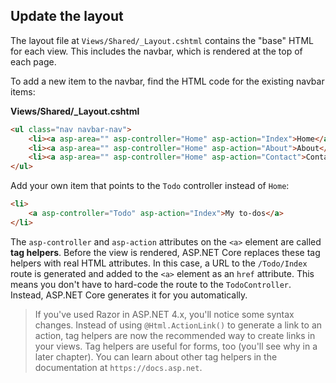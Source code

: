 ## Update the layout

The layout file at `Views/Shared/_Layout.cshtml` contains the "base" HTML for each view. This includes the navbar, which is rendered at the top of each page.

To add a new item to the navbar, find the HTML code for the existing navbar items:

**Views/Shared/_Layout.cshtml**

```html
<ul class="nav navbar-nav">
    <li><a asp-area="" asp-controller="Home" asp-action="Index">Home</a></li>
    <li><a asp-area="" asp-controller="Home" asp-action="About">About</a></li>
    <li><a asp-area="" asp-controller="Home" asp-action="Contact">Contact</a></li>
</ul>
```

Add your own item that points to the `Todo` controller instead of `Home`:

```html
<li>
    <a asp-controller="Todo" asp-action="Index">My to-dos</a>
</li>
```

The `asp-controller` and `asp-action` attributes on the `<a>` element are called **tag helpers**. Before the view is rendered, ASP.NET Core replaces these tag helpers with real HTML attributes. In this case, a URL to the `/Todo/Index` route is generated and added to the `<a>` element as an `href` attribute. This means you don't have to hard-code the route to the `TodoController`. Instead, ASP.NET Core generates it for you automatically.

> If you've used Razor in ASP.NET 4.x, you'll notice some syntax changes. Instead of using `@Html.ActionLink()` to generate a link to an action, tag helpers are now the recommended way to create links in your views. Tag helpers are useful for forms, too (you'll see why in a later chapter). You can learn about other tag helpers in the documentation at `https://docs.asp.net`.
